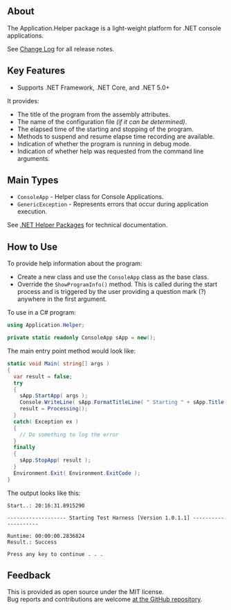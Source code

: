 ## About
The Application.Helper package is a light-weight platform for .NET console applications.

See [Change Log](https://github.com/KevinDHeath/NuGetPackages/tree/main/src/Helper/Application.Helper#change-log) for all release notes.

## Key Features
- Supports .NET Framework, .NET Core, and .NET 5.0+

It provides:
- The title of the program from the assembly attributes.
- The name of the configuration file _(if it can be determined)_.
- The elapsed time of the starting and stopping of the program.
- Methods to suspend and resume elapse time recording are available.
- Indication of whether the program is running in debug mode.
- Indication of whether help was requested from the command line arguments.

## Main Types
- `ConsoleApp` - Helper class for Console Applications.
- `GenericException` - Represents errors that occur during application execution.

See [.NET Helper Packages](https://kevindheath.github.io/nuget/html/N_Application_Helper.htm) for technical documentation.

## How to Use
To provide help information about the program:
- Create a new class and use the `ConsoleApp` class as the base class.
- Override the `ShowProgramInfo()` method. This is called during the start process and is triggered by the user providing a question mark (?) anywhere in the first argument.

To use in a C# program:
```c#
using Application.Helper;

private static readonly ConsoleApp sApp = new();
```
The main entry point method would look like:

```c#
static void Main( string[] args )
{
  var result = false;
  try
  {
    sApp.StartApp( args );
    Console.WriteLine( sApp.FormatTitleLine( " Starting " + sApp.Title + " " ) );
    result = Processing();
  }
  catch( Exception ex )
  {
    // Do something to log the error
  }
  finally
  {
    sApp.StopApp( result );
  }
  Environment.Exit( Environment.ExitCode );
}
```

The output looks like this:

```dos
Start..: 20:16:31.8915290

------------------- Starting Test Harness [Version 1.0.1.1] --------------------

Runtime: 00:00:00.2836824
Result.: Success

Press any key to continue . . .
```

## Feedback
This is provided as open source under the MIT license.\
Bug reports and contributions are welcome [at the GitHub repository](https://github.com/KevinDHeath/NuGetPackages).